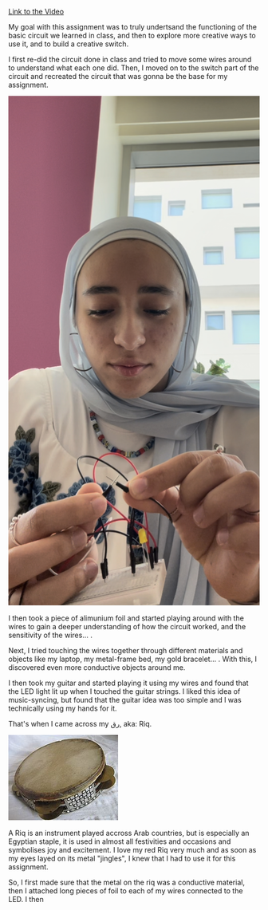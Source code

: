 [Link to the Video](https://youtu.be/JDYM0Dn_bpI)

My goal with this assignment was to truly undertsand the functioning of the basic circuit we learned in class, and then to explore more creative ways to use it, and to build a creative switch. 

I first re-did the circuit done in class and tried to move some wires around to understand what each one did. Then, I moved on to the switch part of the circuit and recreated the circuit that was gonna be the base for my assignment.

![Circuit 1](https://github.com/j-da-savage/Introduction-to-Interactive-Media/blob/main/Creative%20Switch/experiment.jpg)

I then took a piece of alimunium foil and started playing around with the wires to gain a deeper understanding of how the circuit worked, and the sensitivity of the wires... .

Next, I tried touching the wires together through different materials and objects like my laptop, my metal-frame bed, my gold bracelet... . With this, I discovered even more conductive objects around me.

I then took my guitar and started playing it using my wires and found that the LED light lit up when I touched the guitar strings. I liked this idea of music-syncing, but found that the guitar idea was too simple and I was technically using my hands for it.

That's when I came across my رق, aka: Riq. 

![Riq](https://github.com/j-da-savage/Introduction-to-Interactive-Media/blob/main/Creative%20Switch/riqq.jpg)

A Riq is an instrument played accross Arab countries, but is especially an Egyptian staple, it is used in almost all festivities and occasions and symbolises joy and excitement. I love my red Riq very much and as soon as my eyes layed on its metal "jingles", I knew that I had to use it for this assignment. 

So, I first made sure that the metal on the riq was a conductive material, then I attached long pieces of foil to each of my wires connected to the LED. I then 

